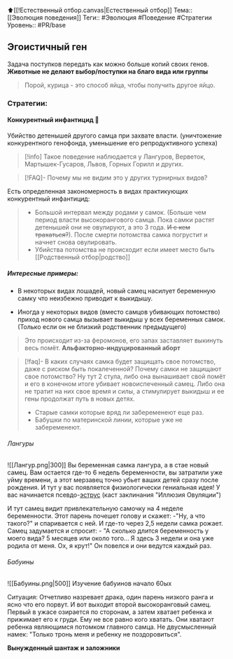 ⬆️[[!Естественный отбор.canvas|Естественный отбор]]
Тема:: [[Эволюция поведения]]
Теги:: #Эволюция #Поведение #Стратегии 
Уровень:: #PR/base 
## Эгоистичный ген

Задача поступков передать как можно больше копий своих генов.
**Животные не делают выбор/поступки на благо вида или группы**

>Порой, курица - это способ яйца, чтобы получить другое яйцо.

### Стратегии:

#### Конкурентный инфантицид 🔪

Убийство детенышей другого самца при захвате власти. (уничтожение конкурентного генофонда, уменьшение его репродуктивного успеха)

>[!info]
>Такое поведение наблюдается у Лангуров, Верветок, Мартышек-Гусаров, Львов, Горных Горилл и других.

>[!FAQ]- Почему мы не видим это у других турнирных видов? 
>
Есть определенная закономерность в видах практикующих конкурентный инфантицид:
 >-  Большой интервал между родами у самок. (Больше чем период власти высокорангового самца. Пока самки растят детенышей они не овулируют, а это 3 года. ~~И с кем трахаться?~~). После смерти потомства самка погрустит и начнет снова овулировать. 
 >- Убийства потомства не происходит если имеет место быть [[Родственный отбор|родство]]

##### Интересные примеры:

- В некоторых видах лошадей, новый самец насилует беременную самку что неизбежно приводит к выкидышу.

- Иногда у некоторых видов (вместо самцов убивающих потомство) приход нового самца вызывает выкидыш у всех беременных самок. (Только если он не близкий родственник предыдущего)
> Это происходит из-за феромонов, его запах заставляет выкинуть весь помёт.
> **Альфакторно-индуцированный аборт**

>[!faq]- В каких случаях самка будет защищать свое потомство, даже с риском быть покалеченной? 
Почему самки не защищают свое потомство?
Ну тут 2 стула, либо она вынашивает свой помёт и его в конечном итоге убивает новоиспеченный самец. Либо она не тратит на них свое время и силы, а стимулирует выкидыш и ее гены продолжат путь в новых детях.
>- Старые самки которые вряд ли забеременеют еще раз.
 >- Бабушки по материнской линии, которые уже не забеременеют.

###### Лангуры

![[Лангур.png|300]]
Вы беременная самка лангура, а в стае новый самец. Вам остается где-то 6 недель беременности, вы затратили уже уйму времени, а этот мерзавец точно убьет ваших детей сразу после рождения.
И тут у вас появляется физиологически гениальная идея! У вас начинается псевдо-[эструс](https://ru.wikipedia.org/wiki/Эструс) (каст заклинания "Иллюзия Овуляции")

И тут самец видит привлекательную самочку на 4 неделе беременности. Этот парень почешет голову и скажет: -"Ну, а что такого?" и спаривается с ней.
И где-то через 2,5 недели самка рожает. Самец задумается и спросит: 
\- "А сколько длится беременность у моего вида? 5 месяцев или около того... Я здесь 3 недели и она уже родила от меня. Ох, я крут!"
Он повелся и они ведутся каждый раз.

###### Бабуины

![[Бабуины.png|500]]
Изучение бабуинов начало 60ых

Ситуация: Отчетливо назревает драка, один парень низкого ранга и ясно что его порвут. И вот выходит второй высокоранговый самец. Первый в ужасе озирается по сторонам, а затем хватает ребенка и прижимает его к груди.
Ему не все равно кого хватать. Они хватают ребенка являющимся потомком главного самца. Не двусмысленный намек: "Только тронь меня и ребенку не поздоровиться". 

**Вынужденный шантаж и заложники**

